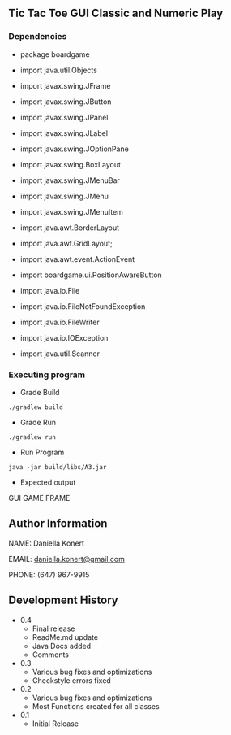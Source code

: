 ## Tic Tac Toe GUI Classic and Numeric Play

### Dependencies
* package boardgame

* import java.util.Objects

* import javax.swing.JFrame 
* import javax.swing.JButton 
* import javax.swing.JPanel 
* import javax.swing.JLabel 
* import javax.swing.JOptionPane 
* import javax.swing.BoxLayout 
* import javax.swing.JMenuBar 
* import javax.swing.JMenu 
* import javax.swing.JMenuItem 
* import java.awt.BorderLayout
* import java.awt.GridLayout;
* import java.awt.event.ActionEvent
* import boardgame.ui.PositionAwareButton

* import java.io.File
* import java.io.FileNotFoundException
* import java.io.FileWriter
* import java.io.IOException
* import java.util.Scanner



### Executing program


* Grade Build
```
./gradlew build
```
* Grade Run
```
./gradlew run
```
* Run Program
```
java -jar build/libs/A3.jar

```

* Expected output

GUI GAME FRAME 


## Author Information

NAME: Daniella Konert

EMAIL: daniella.konert@gmail.com

PHONE: (647) 967-9915



## Development History

* 0.4
    * Final release
    * ReadMe.md update
    * Java Docs added
    * Comments
* 0.3
    * Various bug fixes and optimizations
    * Checkstyle errors fixed
* 0.2
    * Various bug fixes and optimizations
    * Most Functions created for all classes
* 0.1
    * Initial Release


